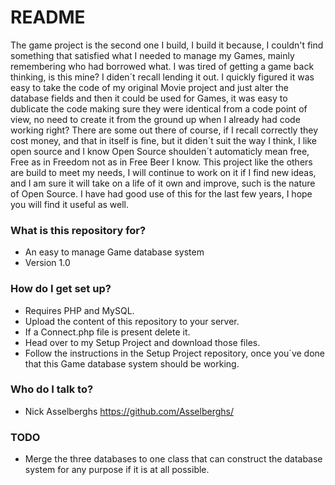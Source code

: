 # README #

The game project is the second one I build, I build it because, I couldn't find something that satisfied what I needed to manage my Games, mainly remembering who had borrowed what. I was tired of getting a game back thinking, is this mine? I diden´t recall lending it out.
I quickly figured it was easy to take the code of my original Movie project and just alter the database fields and then it could be used for Games, it was easy to dublicate the code making sure they were identical from a code point of view, no need to create it from the ground up when I already had code working right?
There are some out there of course, if I recall correctly they cost money, and that in itself is fine, but it diden´t suit the way I think, I like open source and I know
Open Source shoulden´t automaticly mean free, Free as in Freedom not as in Free Beer I know.
This project like the others are build to meet my needs, I will continue to work on it if I find new ideas, and I am sure it will take on a life of it own and improve, such is the nature of Open Source.
I have had good use of this for the last few years, I hope you will find it useful as well.



### What is this repository for? ###

* An easy to manage Game database system
* Version 1.0


### How do I get set up? ###

* Requires PHP and MySQL.
* Upload the content of this repository to your server.
* If a Connect.php file is present delete it.
* Head over to my Setup Project and download those files.
* Follow the instructions in the Setup Project repository, once you´ve done that this Game database system should be working.

### Who do I talk to? ###

* Nick Asselberghs https://github.com/Asselberghs/

### TODO ###

* Merge the three databases to one class that can construct the database system for any purpose if it is at all possible.

